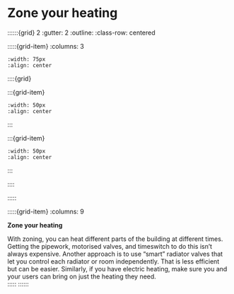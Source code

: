 # Zone your heating
 
::::::{grid} 2
:gutter: 2
:outline: 
:class-row: centered

:::::{grid-item}
:columns: 3
```{image} /images/card-game/step-icons/step_2.svg
:width: 75px
:align: center
```


::::{grid}

:::{grid-item}

```{image} /images/card-game/carbon-icons/carbon_3.svg
:width: 50px
:align: center
```
:::

:::{grid-item}
```{image} /images/card-game/cost-icons/cost_2.svg
:width: 50px
:align: center
```
:::

::::

:::::

:::::{grid-item}
:columns: 9

**Zone your heating**

With zoning, you can heat different parts of the building at different times.  Getting the pipework, motorised valves, and timeswitch to do this isn’t always expensive.  Another approach is to use “smart” radiator valves that let you control each radiator or room independently.  That is less efficient but can be easier.  Similarly, if you have electric heating, make sure you and your users can bring on just the heating they need.  
:::::
::::::

[](zoning)